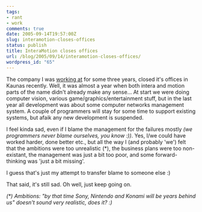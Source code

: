 ```yaml
---
tags:
- rant
- work
comments: true
date: 2005-09-14T19:57:00Z
slug: interamotion-closes-offices
status: publish
title: InteraMotion closes offices
url: /blog/2005/09/14/interamotion-closes-offices/
wordpress_id: "65"
---
```


The company I was [working at](http://aras-p.info/cv.html) for some three years, closed it's offices in Kaunas recently. Well, it was almost a year when both intera and motion parts of the name didn't already make any sense... At start we were doing computer vision, various game/graphics/entertainment stuff, but in the last year all development was about some computer networks management system. A couple of programmers will stay for some time to support existing systems, but afaik any new development is suspended.

I feel kinda sad, even if I blame the management for the failures mostly _(we programmers never blame ourselves, you know :))_. Yes, I/we could have worked harder, done better etc., but all the way I (and probably 'we') felt that the ambitions were too unrealistic (*), the business plans were too non-existant, the management was just a bit too poor, and some forward-thinking was 'just a bit missing'.

I guess that's just my attempt to transfer blame to someone else :)

That said, it's still sad. Oh well, just keep going on.

_(*) Ambitions: "by that time Sony, Nintendo and Konami will be years behind us" doesn't sound very realistic, does it? :)_

